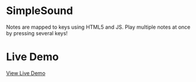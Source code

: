 # SimpleSound

Notes are mapped to keys using HTML5 and JS. Play multiple notes at once by pressing several keys!

# Live Demo

[View Live Demo](https://strawstack.github.io/SimpleSound/)
